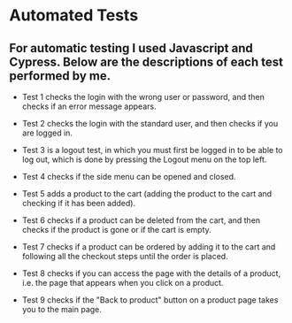 # Automated Tests 
For automatic testing I used Javascript and Cypress.
Below are the descriptions of each test performed by me.
---------------------------------------
- Test 1 checks the login with the wrong user or password, and then checks if an error message appears.
+ Test 2 checks the login with the standard user, and then checks if you are logged in.
* Test 3 is a logout test, in which you must first be logged in to be able to log out, which is done by pressing the Logout menu on the top left.
- Test 4 checks if the side menu can be opened and closed.
+ Test 5 adds a product to the cart (adding the product to the cart and checking if it has been added).
* Test 6 checks if a product can be deleted from the cart, and then checks if the product is gone or if the cart is empty.
- Test 7 checks if a product can be ordered by adding it to the cart and following all the checkout steps until the order is placed.
+ Test 8 checks if you can access the page with the details of a product, i.e. the page that appears when you click on a product.
* Test 9 checks if the "Back to product" button on a product page takes you to the main page.
